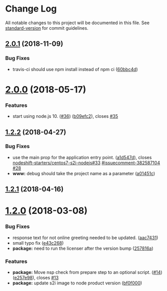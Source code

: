 # Change Log

All notable changes to this project will be documented in this file. See [standard-version](https://github.com/conventional-changelog/standard-version) for commit guidelines.

<a name="2.0.1"></a>
## [2.0.1](https://github.com/nodeshift-starters/nodejs-health-check-redhat/compare/v2.0.0...v2.0.1) (2018-11-09)


### Bug Fixes

* travis-ci should use npm install instead of npm ci ([60bbc4d](https://github.com/nodeshift-starters/nodejs-health-check-redhat/commit/60bbc4d))



<a name="2.0.0"></a>
# [2.0.0](https://github.com/nodeshift-starters/nodejs-health-check-redhat/compare/v1.2.2...v2.0.0) (2018-05-17)


### Features

* start using node.js 10. ([#36](https://github.com/nodeshift-starters/nodejs-health-check-redhat/issues/36)) ([b09efc2](https://github.com/nodeshift-starters/nodejs-health-check-redhat/commit/b09efc2)), closes [#35](https://github.com/nodeshift-starters/nodejs-health-check-redhat/issues/35)



<a name="1.2.2"></a>
## [1.2.2](https://github.com/nodeshift-starters/nodejs-health-check-redhat/compare/v1.2.1...v1.2.2) (2018-04-27)


### Bug Fixes

* use the main prop for the application entry point. ([a1d547d](https://github.com/nodeshift-starters/nodejs-health-check-redhat/commit/a1d547d)), closes [nodeshift-starters/centos7-s2i-nodejs#33](https://github.com/nodeshift-starters/centos7-s2i-nodejs/issues/33) [#issuecomment-382587104](https://github.com/nodeshift-starters/nodejs-health-check-redhat/issues/issuecomment-382587104) [#28](https://github.com/nodeshift-starters/nodejs-health-check-redhat/issues/28)
* **www:** debug should take the project name as a parameter ([a01451c](https://github.com/nodeshift-starters/nodejs-health-check-redhat/commit/a01451c))



<a name="1.2.1"></a>
## [1.2.1](https://github.com/nodeshift-starters/nodejs-health-check-redhat/compare/v1.2.0...v1.2.1) (2018-04-16)



<a name="1.2.0"></a>
# [1.2.0](https://github.com/nodeshift-starters/nodejs-health-check-redhat/compare/v1.1.1...v1.2.0) (2018-03-08)


### Bug Fixes

* response text for not online greeting needed to be updated. ([aac7431](https://github.com/nodeshift-starters/nodejs-health-check-redhat/commit/aac7431))
* small typo fix ([e43c268](https://github.com/nodeshift-starters/nodejs-health-check-redhat/commit/e43c268))
* **package:** need to run the licenser after the version bump ([257816a](https://github.com/nodeshift-starters/nodejs-health-check-redhat/commit/257816a))


### Features

* **package:** Move nsp check from prepare step to an optional script. ([#14](https://github.com/nodeshift-starters/nodejs-health-check-redhat/issues/14)) ([e257e98](https://github.com/nodeshift-starters/nodejs-health-check-redhat/commit/e257e98)), closes [#13](https://github.com/nodeshift-starters/nodejs-health-check-redhat/issues/13)
* **package:** update s2i image to node product version ([bf0f000](https://github.com/nodeshift-starters/nodejs-health-check-redhat/commit/bf0f000))
